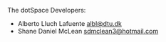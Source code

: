 The dotSpace Developers:

- Alberto Lluch Lafuente <albl@dtu.dk>
- Shane Daniel McLean <sdmclean3@hotmail.com>